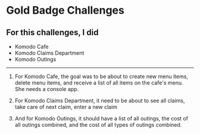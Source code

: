﻿# Gold Badge Challenges
## For this challenges, I did 
- Komodo Cafe
- Komodo Claims Department
- Komodo Outings

---

1. For Komodo Cafe, the goal was to be about to  create new menu items, delete menu items, and receive a list of all items on the cafe's menu. She needs a console app.

2. For Komodo Claims Department, it need to be about to see all claims, take care of next claim, enter a new claim

3. And for Komodo Outings, it should have a list of all outings, the cost of all outings combined, and the cost of all types of outings combined.
